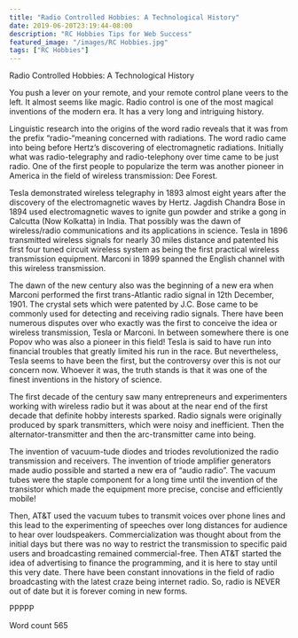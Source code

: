 ```yaml
---
title: "Radio Controlled Hobbies: A Technological History"
date: 2019-06-20T23:19:44-08:00
description: "RC Hobbies Tips for Web Success"
featured_image: "/images/RC Hobbies.jpg"
tags: ["RC Hobbies"]
---
```


Radio Controlled Hobbies: A Technological History

You push a lever on your remote, and your remote control plane veers to the left. It almost seems like magic. Radio control is one of the most magical inventions of the modern era. It has a very long and intriguing history.

Linguistic research into the origins of the word radio reveals that it was from the prefix “radio-“meaning concerned with radiations. The word radio came into being before Hertz’s discovering of electromagnetic radiations. Initially what was radio-telegraphy and radio-telephony over time came to be just radio. One of the first people to popularize the term was another pioneer in America in the field of wireless transmission: Dee Forest.

Tesla demonstrated wireless telegraphy in 1893 almost eight years after the discovery of the electromagnetic waves by Hertz. Jagdish Chandra Bose in 1894 used electromagnetic waves to ignite gun powder and strike a gong in Calcutta (Now Kolkatta) in India.  That possibly was the dawn of wireless/radio communications and its applications in science. Tesla in 1896 transmitted wireless signals for nearly 30 miles distance and patented his first four tuned circuit wireless system as being the first practical wireless transmission equipment. Marconi in 1899 spanned the English channel with this wireless transmission. 

The dawn of the new century also was the beginning of a new era when Marconi performed the first trans-Atlantic radio signal in 12th December, 1901. The crystal sets which were patented by J.C. Bose came to be commonly used for detecting and receiving radio signals. There have been numerous disputes over who exactly was the first to conceive the idea or wireless transmission, Tesla or Marconi. In between somewhere there is one Popov who was also a pioneer in this field! Tesla is said to have run into financial troubles that greatly limited his run in the race. But nevertheless, Tesla seems to have been the first, but the controversy over this is not our concern now. Whoever it was, the truth stands is that it was one of the finest inventions in the history of science.

The first decade of the century saw many entrepreneurs and experimenters working with wireless radio but it was about at the near end of the first decade that definite hobby interests sparked.  Radio signals were originally produced by spark transmitters, which were noisy and inefficient. Then the alternator-transmitter and then the arc-transmitter came into being. 

The invention of vacuum-tude diodes and triodes revolutionized the radio transmission and receivers. The invention of triode amplifier generators made audio possible and started a new era of “audio radio”. The vacuum tubes were the staple component for a long time until the invention of the transistor which made the equipment more precise, concise and efficiently mobile!

Then, AT&T used the vacuum tubes to transmit voices over phone lines and this lead to the experimenting of speeches over long distances for audience to hear over loudspeakers. Commercialization was thought about from the initial days but there was no way to restrict the transmission to specific paid users and broadcasting remained commercial-free. Then AT&T started the idea of advertising to finance the programming, and it is here to stay until this very date. There have been constant innovations in the field of radio broadcasting with the latest craze being internet radio. So, radio is NEVER out of date but it is forever coming in new forms. 

PPPPP

Word count 565

